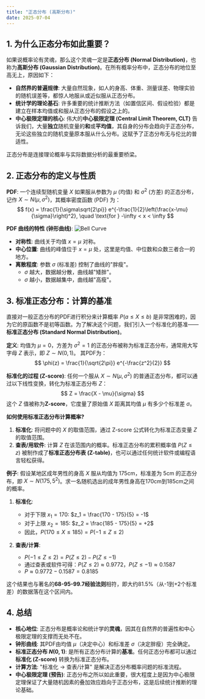 ```yaml
---
title: "正态分布 (高斯分布)"
date: 2025-07-04
---
```


## 1. 为什么正态分布如此重要？

如果说概率论有灵魂，那么这个灵魂一定是**正态分布 (Normal Distribution)**，也称为**高斯分布 (Gaussian Distribution)**。在所有概率分布中，正态分布的地位至高无上，原因如下：

- **自然界的普遍规律**: 大量自然现象，如人的身高、体重、测量误差、物理实验的随机误差等，都惊人地服从或近似服从正态分布。
- **统计学的理论基石**: 许多重要的统计推断方法（如置信区间、假设检验）都是建立在样本均值或和服从正态分布的假设之上的。
- **中心极限定理的核心**: 伟大的**中心极限定理 (Central Limit Theorem, CLT)** 告诉我们，大量**独立**随机变量的**和**或**平均值**，其自身的分布会趋向于正态分布，无论这些独立的随机变量原本服从什么分布。这赋予了正态分布无与伦比的普适性。

正态分布是连接理论概率与实际数据分析的最重要桥梁。

## 2. 正态分布的定义与性质

**PDF**:
一个连续型随机变量 $X$ 如果服从参数为 $\mu$ (均值) 和 $\sigma^2$ (方差) 的正态分布，记作 $X \sim N(\mu, \sigma^2)$，其概率密度函数 (PDF) 为：
$$ f(x) = \frac{1}{\sigma\sqrt{2\pi}} e^{-\frac{1}{2}\left(\frac{x-\mu}{\sigma}\right)^2}, \quad \text{for } -\infty < x < \infty $$

**PDF 曲线的特性 (钟形曲线)**:
![Bell Curve](https://upload.wikimedia.org/wikipedia/commons/thumb/7/74/Normal_Distribution_PDF.svg/320px-Normal_Distribution_PDF.svg.png)

- **对称性**: 曲线关于均值 $x=\mu$ 对称。
- **中心位置**: 曲线的峰值位于 $x=\mu$ 处，这里是均值、中位数和众数三者合一的地方。
- **离散程度**: 参数 $\sigma$ (标准差) 控制了曲线的"胖瘦"。
  - $\sigma$ 越大，数据越分散，曲线越"矮胖"。
  - $\sigma$ 越小，数据越集中，曲线越"高瘦"。

## 3. 标准正态分布：计算的基准

直接对一般正态分布的PDF进行积分来计算概率 $P(a \le X \le b)$ 是非常困难的，因为它的原函数不是初等函数。为了解决这个问题，我们引入一个标准化的基准——**标准正态分布 (Standard Normal Distribution)**。

**定义**:
均值为 $\mu=0$，方差为 $\sigma^2=1$ 的正态分布被称为标准正态分布，通常用大写字母 $Z$ 表示，即 $Z \sim N(0, 1)$。
其PDF为：
$$ \phi(z) = \frac{1}{\sqrt{2\pi}} e^{-\frac{z^2}{2}} $$

**标准化的过程 (Z-score)**:
任何一个服从 $X \sim N(\mu, \sigma^2)$ 的普通正态分布，都可以通过以下线性变换，转化为标准正态分布 $Z$：
$$ Z = \frac{X - \mu}{\sigma} $$
这个 $Z$ 值被称为**Z-score**，它度量了原始值 $X$ 距离其均值 $\mu$ 有多少个标准差 $\sigma$。

**如何使用标准正态分布计算概率?**

1. **标准化**: 将问题中的 $X$ 的取值范围，通过 Z-score 公式转化为标准正态变量 $Z$ 的取值范围。
2. **查表/用软件**: 计算 $Z$ 在该范围内的概率。标准正态分布的累积概率值 $P(Z \le z)$ 被制作成了**标准正态分布表 (Z-table)**，也可以通过任何统计软件或编程语言轻松获得。

**例子**:
假设某地区成年男性的身高 $X$ 服从均值为 175cm，标准差为 5cm 的正态分布，即 $X \sim N(175, 5^2)$。求一名随机选出的成年男性身高在170cm到185cm之间的概率。

1. **标准化**:
    - 对于下限 $x_1=170$:  $z_1 = \frac{170 - 175}{5} = -1$
    - 对于上限 $x_2=185$:  $z_2 = \frac{185 - 175}{5} = +2$
    - 因此，$P(170 \le X \le 185) = P(-1 \le Z \le 2)$

2. **查表/计算**:
    - $P(-1 \le Z \le 2) = P(Z \le 2) - P(Z \le -1)$
    - 通过查表或软件可得：$P(Z \le 2) \approx 0.9772$，$P(Z \le -1) \approx 0.1587$
    - $P \approx 0.9772 - 0.1587 = 0.8185$

这个结果也与著名的**68-95-99.7经验法则**相符，即大约81.5%（从-1到+2个标准差）的数据落在这个区间内。

## 4. 总结

- **核心地位**: 正态分布是概率论和统计学的**灵魂**，因其在自然界的普遍性和中心极限定理的支撑而无处不在。
- **钟形曲线**: 其PDF由均值 $\mu$（决定中心）和标准差 $\sigma$（决定胖瘦）完全确定。
- **标准正态分布 $N(0, 1)$**: 是所有正态分布计算的**基准**。任何正态分布都可以通过**标准化 (Z-score)** 转换为标准正态分布。
- **计算方法**: "标准化 -> 查表/计算" 是解决正态分布概率问题的标准流程。
- **中心极限定理 (预告)**: 正态分布之所以如此重要，很大程度上是因为中心极限定理保证了大量随机因素的叠加效应趋向于正态分布，这是后续统计推断的理论基础。
